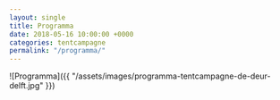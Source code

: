 ```yaml
---
layout: single
title: Programma
date: 2018-05-16 10:00:00 +0000
categories: tentcampagne
permalink: "/programma/"
---
```

![Programma]({{ "/assets/images/programma-tentcampagne-de-deur-delft.jpg" }})